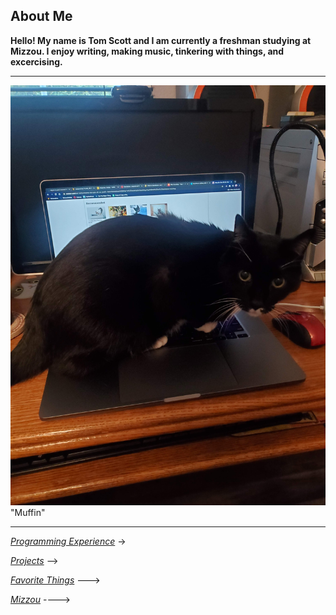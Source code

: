 ## About Me

**Hello! My name is Tom Scott and I am currently a freshman studying at Mizzou. I enjoy writing, making music, tinkering with things, and excercising.**
___

![Picture of my cat](muffin.jpg) "Muffin"

---
[*Programming Experience*](exp.md) ->

[*Projects*](project.md) -->

[*Favorite Things*](favorite.md) --->

[*Mizzou*](mizzou.md) ---->